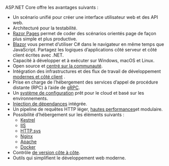 ASP.NET Core offre les avantages suivants :

* Un scénario unifié pour créer une interface utilisateur web et des API web.
* Architecturé pour la testabilité.
* [Razor Pages](xref:razor-pages/index) permet de coder des scénarios orientés page de façon plus simple et plus productive.
* [Blazor](xref:blazor/index) vous permet d’utiliser C# dans le navigateur en même temps que JavaScript. Partagez les logiques d’applications côté serveur et côté client écrites avec .NET.
* Capacité à développer et à exécuter sur Windows, macOS et Linux.
* Open source et [centré sur la communauté](https://live.asp.net/).
* Intégration des infrastructures et des flux de travail de développement [modernes et côté client](xref:blazor/index) .
* Prise en charge de l’hébergement des services d’appel de procédure distante (RPC) à l’aide de [gRPC](xref:grpc/index).
* Un [système de configuration](xref:fundamentals/configuration/index) prêt pour le cloud et basé sur les environnements.
* [Injection de dépendances](xref:fundamentals/dependency-injection) intégrée.
* Un pipeline de requêtes HTTP léger, [hautes performances](https://github.com/aspnet/benchmarks)et modulaire.
* Possibilité d’hébergement sur les éléments suivants :
  * [Kestrel](xref:fundamentals/servers/kestrel)
  * [IIS](xref:host-and-deploy/iis/index)
  * [HTTP.sys](xref:fundamentals/servers/httpsys)
  * [Nginx](xref:host-and-deploy/linux-nginx)
  * [Apache](xref:host-and-deploy/linux-apache)
  * [Docker](xref:host-and-deploy/docker/index)
* Contrôle [de version côte à côte](/dotnet/standard/choosing-core-framework-server#side-by-side-net-versions-per-application-level).
* Outils qui simplifient le développement web moderne.
